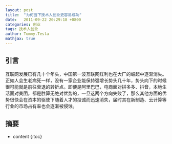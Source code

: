 ```yaml
---
layout: post
title:  "为何当下技术人创业更容易成功"
date:   2011-09-22 20:29:18 +0800 
categories: 创业
tags: 技术人创业 
author: Tommy.Tesla
mathjax: true
---
```



## 引言

互联网发展已有几十个年头，中国第一波互联网红利也在大厂的崛起中逐渐消失。正如人会生老病死一样，没有一家企业能保持强增长势头几十年，势头向下的时候很可能就是前往衰退的转折点。即便是阿里巴巴，电商面对拼多多、抖音，本地生活面对美团，都是胜算无绝对优势的，一旦这两个方向失败了，那么其他方面的优势很快会在资本的驱使下随着人才的投诚而迅速消失，届时其在新制造、云计算等行业的市场占有率也会逐渐被侵蚀。

## 摘要






* content 
{:toc}